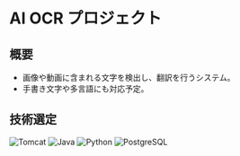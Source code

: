 # AI OCR プロジェクト

## 概要

- 画像や動画に含まれる文字を検出し、翻訳を行うシステム。  
- 手書き文字や多言語にも対応予定。

## 技術選定

![Tomcat](https://img.shields.io/badge/Tomcat-9.0.108-F8DC75?logo=apachetomcat&logoColor=black)
![Java](https://img.shields.io/badge/Java-21.0.8-007396?logo=openjdk&logoColor=white)
![Python](https://img.shields.io/badge/Python-3.12-3776AB?logo=python&logoColor=white)
![PostgreSQL](https://img.shields.io/badge/PostgreSQL-17.6-4169E1?logo=postgresql&logoColor=white)
<!-- ![Apache](https://img.shields.io/badge/Apache-2.4.58-D22128?logo=apache&logoColor=white) -->
<!-- ![React](https://img.shields.io/badge/React-18.2.0-20232A?logo=react&logoColor=61DAFB)
![TypeScript](https://img.shields.io/badge/TypeScript-5.3-3178C6?logo=typescript&logoColor=white) -->
